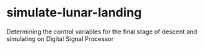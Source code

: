 # simulate-lunar-landing
Determining the control variables for the final stage of descent and simulating on Digital Signal Processor
